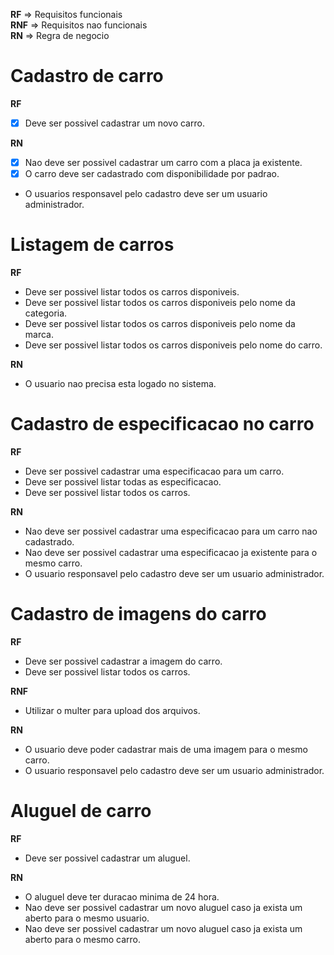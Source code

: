 
 **RF** => Requisitos funcionais\
 **RNF** => Requisitos nao funcionais\
 **RN** => Regra de negocio


 # Cadastro de carro
 **RF**
  - [x] Deve ser possivel cadastrar um novo carro.

**RN**
  - [x] Nao deve ser possivel cadastrar um carro com a placa ja existente.
  - [x] O carro deve ser cadastrado com disponibilidade por padrao.
  - O usuarios responsavel pelo cadastro deve ser um usuario administrador.

# Listagem de carros
**RF**
  - Deve ser possivel listar todos os carros disponiveis.
  - Deve ser possivel listar todos os carros disponiveis pelo nome da categoria.
  - Deve ser possivel listar todos os carros disponiveis pelo nome da marca.
  - Deve ser possivel listar todos os carros disponiveis pelo nome do carro.

**RN**
  - O usuario nao precisa esta logado no sistema.

# Cadastro de especificacao no carro
**RF**
  - Deve ser possivel cadastrar uma especificacao para um carro.
  - Deve ser possivel listar todas as especificacao.
  - Deve ser possivel listar todos os carros.

**RN**
  - Nao deve ser possivel cadastrar uma especificacao para um carro nao cadastrado.
  - Nao deve ser possivel cadastrar uma especificacao ja existente para o mesmo carro.
  - O usuario responsavel pelo cadastro deve ser um usuario administrador.

# Cadastro de imagens do carro
**RF**
  - Deve ser possivel cadastrar a imagem do carro.
  - Deve ser possivel listar todos os carros.

**RNF**
  - Utilizar o multer para upload dos arquivos.

**RN**
  - O usuario deve poder cadastrar mais de uma imagem para o mesmo carro.
  - O usuario responsavel pelo cadastro deve ser um usuario administrador.

# Aluguel de carro

**RF**
  - Deve ser possivel cadastrar um aluguel.

**RN**
  - O aluguel deve ter duracao minima de 24 hora.
  - Nao deve ser possivel cadastrar um novo aluguel caso ja exista um aberto para o mesmo usuario.
  - Nao deve ser possivel cadastrar um novo aluguel caso ja exista um aberto para o mesmo carro.
